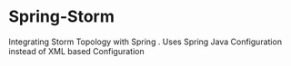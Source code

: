 # Spring-Storm
Integrating Storm Topology with Spring . Uses Spring Java Configuration  instead of XML based Configuration

